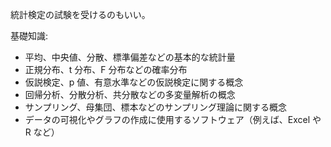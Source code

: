 統計検定の試験を受けるのもいい。

基礎知識:

- 平均、中央値、分散、標準偏差などの基本的な統計量
- 正規分布、t 分布、F 分布などの確率分布
- 仮説検定、p 値、有意水準などの仮説検定に関する概念
- 回帰分析、分散分析、共分散などの多変量解析の概念
- サンプリング、母集団、標本などのサンプリング理論に関する概念
- データの可視化やグラフの作成に使用するソフトウェア（例えば、Excel や R など）
